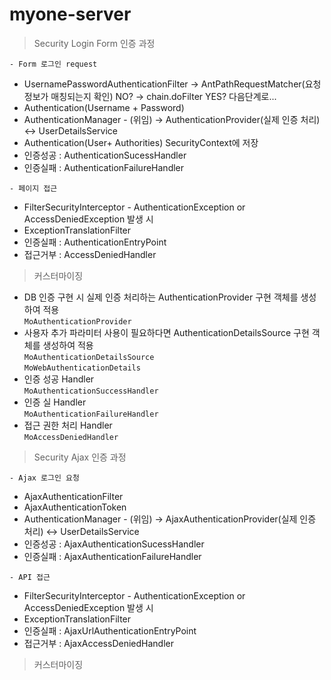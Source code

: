 # myone-server

> Security Login Form 인증 과정

`- Form 로그인 request`  
 - UsernamePasswordAuthenticationFilter -> AntPathRequestMatcher(요청 정보가 매칭되는지 확인) NO? -> chain.doFilter YES? 다음단계로... 
 - Authentication(Username + Password)
 - AuthenticationManager - (위임) -> AuthenticationProvider(실제 인증 처리) <-> UserDetailsService
 - Authentication(User+ Authorities) SecurityContext에 저장 
 - 인증성공 : AuthenticationSucessHandler
 - 인증실패 : AuthenticationFailureHandler

`- 페이지 접근`  
 - FilterSecurityInterceptor - AuthenticationException or AccessDeniedException 발생 시
 - ExceptionTranslationFilter
 - 인증실패 : AuthenticationEntryPoint
 - 접근거부 : AccessDeniedHandler

> 커스터마이징
 - DB 인증 구현 시 실제 인증 처리하는 AuthenticationProvider 구현 객체를 생성하여 적용  
 `MoAuthenticationProvider`  
 - 사용자 추가 파라미터 사용이 필요하다면 AuthenticationDetailsSource 구현 객체를 생성하여 적용  
 `MoAuthenticationDetailsSource`  
 `MoWebAuthenticationDetails`  
 - 인증 성공 Handler  
 `MoAuthenticationSuccessHandler`  
 - 인증 실 Handler  
 `MoAuthenticationFailureHandler`  
 - 접근 권한 처리 Handler  
 `MoAccessDeniedHandler`


>  Security Ajax 인증 과정  

`- Ajax 로그인 요청`  
 - AjaxAuthenticationFilter
 - AjaxAuthenticationToken
 - AuthenticationManager - (위임) -> AjaxAuthenticationProvider(실제 인증 처리) <-> UserDetailsService
 - 인증성공 : AjaxAuthenticationSucessHandler
 - 인증실패 : AjaxAuthenticationFailureHandler

`- API 접근`  
 - FilterSecurityInterceptor - AuthenticationException or AccessDeniedException 발생 시
 - ExceptionTranslationFilter
 - 인증실패 : AjaxUrlAuthenticationEntryPoint
 - 접근거부 : AjaxAccessDeniedHandler

> 커스터마이징
